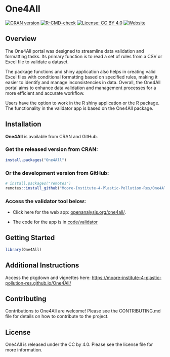 # **One4All**

<!-- badges: start -->
[![CRAN version](https://www.r-pkg.org/badges/version/One4All)](https://CRAN.R-project.org/package=One4All)
[![R-CMD-check](https://github.com/Moore-Institute-4-Plastic-Pollution-Res/One4All/actions/workflows/R-CMD-check.yaml/badge.svg)](https://github.com/Moore-Institute-4-Plastic-Pollution-Res/One4All/actions/workflows/R-CMD-check.yaml)
[![License: CC BY 4.0](https://img.shields.io/badge/license-CC%20BY%204.0-lightblue)](https://creativecommons.org/licenses/by/4.0/)
[![Website](https://img.shields.io/badge/web-openanalysis.org-white)](https://openanalysis.org/one4all)
<!-- badges: end -->

## Overview
The One4All portal was designed to streamline data validation and formatting tasks. Its primary function is to read a set of rules from a CSV or Excel file to validate a dataset.

The package functions and shiny application also helps in creating valid Excel files with conditional formatting based on specified rules, making it easier to identify and manage inconsistencies in data. Overall, the One4All portal aims to enhance data validation and management processes for a more efficient and accurate workflow.

Users have the option to work in the R shiny application or the R package. The functionality in the validator app is based on the One4All package.

## Installation

**One4All** is available from CRAN and GitHub.

### Get the released version from CRAN:
```r
install.packages("One4All")
```

### Or the development version from GitHub:
``` r
# install.packages("remotes")
remotes::install_github("Moore-Institute-4-Plastic-Pollution-Res/One4All")
```

### Access the validator tool below:
- Click here for the web app: [openanalysis.org/one4all/](openanalysis.org/one4all/).

- The code for the app is in [code/validator](https://github.com/Moore-Institute-4-Plastic-Pollution-Res/One4All/tree/main/code/validator)

## Getting Started
``` r
library(One4All)
```

## Additional Instructions

Access the pkgdown and vignettes here: https://moore-institute-4-plastic-pollution-res.github.io/One4All/ 

## Contributing

Contributions to One4All are welcome! Please see the CONTRIBUTING.md file for details on how to contribute to the project.

## License

One4All is released under the CC by 4.0. Please see the license file for more information. 

